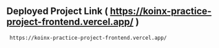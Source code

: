 ## Deployed Project Link ( https://koinx-practice-project-frontend.vercel.app/ )
``` https://koinx-practice-project-frontend.vercel.app/```
